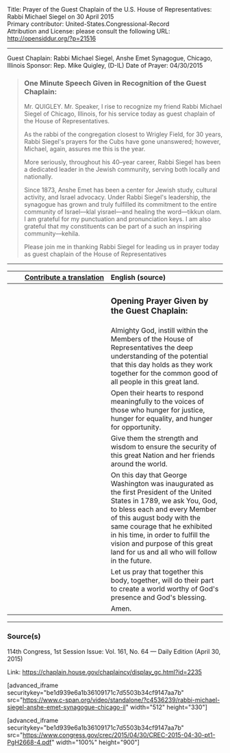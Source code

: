 <html>
<head></head>
<body>
Title: Prayer of the Guest Chaplain of the U.S. House of Representatives: Rabbi Michael Siegel on 30 April 2015<br />
Primary contributor: United-States.Congressional-Record<br />
Attribution and License: please consult the following URL: <a href="http://opensiddur.org/?p=21516">http://opensiddur.org/?p=21516</a>
<p />
<hr />

Guest Chaplain: Rabbi Michael Siegel, Anshe Emet Synagogue, Chicago, Illinois
Sponsor: Rep. Mike Quigley, (D-IL)
Date of Prayer: 04/30/2015

<blockquote>
<h3>One Minute Speech Given in Recognition of the Guest Chaplain:</h3>
Mr. QUIGLEY. Mr. Speaker, I rise to recognize my friend Rabbi Michael Siegel of Chicago, Illinois, for his service today as guest chaplain of the House of Representatives.

As the rabbi of the congregation closest to Wrigley Field, for 30 years, Rabbi Siegel's prayers for the Cubs have gone unanswered; however, Michael, again, assures me this is the year.

More seriously, throughout his 40–year career, Rabbi Siegel has been a dedicated leader in the Jewish community, serving both locally and nationally.

Since 1873, Anshe Emet has been a center for Jewish study, cultural activity, and Israel advocacy. Under Rabbi Siegel's leadership, the synagogue has grown and truly fulfilled its commitment to the entire community of Israel––klal yisrael––and healing the word––tikkun olam. I am grateful for my punctuation and pronunciation keys. I am also grateful that my constituents can be part of a such an inspiring community––kehila.

Please join me in thanking Rabbi Siegel for leading us in prayer today as guest chaplain of the House of Representatives
</blockquote>

<hr />

<table style="margin-left: auto;margin-right: auto;" class="draggable">
<thead><tr><th id="x" style="text-align: right;"><a href="/contributing/upload/">Contribute a translation</a></th><th style="text-align: left;">English (source)</th></tr></thead>
<tbody>
<tr><td style="vertical-align:top;" width="46%">
<div class="liturgy"><span lang="he">

</span></div></td>
 
<td style="vertical-align:top;" width="53%">
<div class="english">
<h3>Opening Prayer Given by the Guest Chaplain:</h3>
</div></td></tr>


<tr><td style="vertical-align:top;" width="46%">
<div class="liturgy"><span lang="he">

</span></div></td>
 
<td style="vertical-align:top;" width="53%">
<div class="english">
Almighty God, 
instill within the Members of the House of Representatives 
the deep understanding of the potential that this day holds 
as they work together 
for the common good 
of all people 
in this great land.
</div></td></tr>


<tr><td style="vertical-align:top;" width="46%">
<div class="liturgy"><span lang="he">

</span></div></td>
 
<td style="vertical-align:top;" width="53%">
<div class="english">
Open their hearts 
to respond meaningfully 
to the voices of those 
who hunger for justice, 
hunger for equality, 
and hunger for opportunity.
</div></td></tr>


<tr><td style="vertical-align:top;" width="46%">
<div class="liturgy"><span lang="he">

</span></div></td>
 
<td style="vertical-align:top;" width="53%">
<div class="english">
Give them the strength and wisdom 
to ensure the security of this great Nation 
and her friends around the world.
</div></td></tr>


<tr><td style="vertical-align:top;" width="46%">
<div class="liturgy"><span lang="he">

</span></div></td>
 
<td style="vertical-align:top;" width="53%">
<div class="english">
On this day that George Washington was inaugurated 
as the first President of the United States in 1789, 
we ask You, God, 
to bless each and every Member of this august body 
with the same courage that he exhibited in his time, 
in order to fulfill the vision and purpose of this great land 
for us and all who will follow in the future.
</div></td></tr>


<tr><td style="vertical-align:top;" width="46%">
<div class="liturgy"><span lang="he">

</span></div></td>
 
<td style="vertical-align:top;" width="53%">
<div class="english">
Let us pray that together this body, together, 
will do their part to create a world 
worthy of God's presence 
and God's blessing.
</div></td></tr>


<tr><td style="vertical-align:top;" width="46%">
<div class="liturgy"><span lang="he">

</span></div></td>
 
<td style="vertical-align:top;" width="53%">
<div class="english">
Amen.
</div></td></tr>
</tbody></table>

<hr />

<h3>Source(s)</h3>

114th Congress, 1st Session
Issue: Vol. 161, No. 64 — Daily Edition (April 30, 2015)

Link: <a href="https://chaplain.house.gov/chaplaincy/display_gc.html?id=2235">https://chaplain.house.gov/chaplaincy/display_gc.html?id=2235</a>

[advanced_iframe securitykey="be1d939e6a1b36109171c7d5503b34cf9147aa7b" src="https://www.c-span.org/video/standalone/?c4536239/rabbi-michael-siegel-anshe-emet-synagogue-chicago-il" width="512" height="330"]

[advanced_iframe securitykey="be1d939e6a1b36109171c7d5503b34cf9147aa7b" src="https://www.congress.gov/crec/2015/04/30/CREC-2015-04-30-pt1-PgH2668-4.pdf" width="100%" height="900"]
</body>
</html>